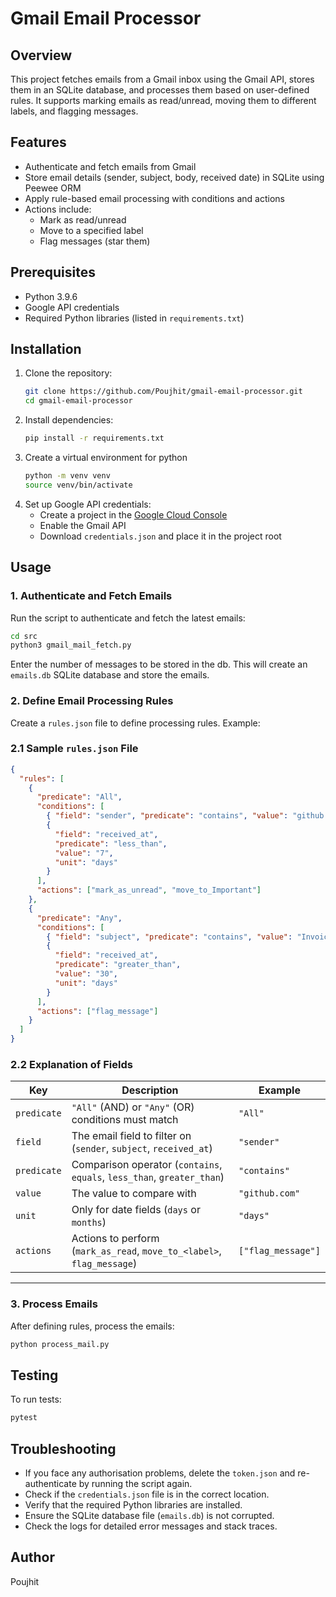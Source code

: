 # Gmail Email Processor

## Overview

This project fetches emails from a Gmail inbox using the Gmail API, stores them in an SQLite database, and processes them based on user-defined rules. It supports marking emails as read/unread, moving them to different labels, and flagging messages.

## Features

- Authenticate and fetch emails from Gmail
- Store email details (sender, subject, body, received date) in SQLite using Peewee ORM
- Apply rule-based email processing with conditions and actions
- Actions include:
  - Mark as read/unread
  - Move to a specified label
  - Flag messages (star them)

## Prerequisites

- Python 3.9.6
- Google API credentials
- Required Python libraries (listed in `requirements.txt`)

## Installation

1. Clone the repository:
   ```bash
   git clone https://github.com/Poujhit/gmail-email-processor.git
   cd gmail-email-processor
   ```
2. Install dependencies:
   ```bash
   pip install -r requirements.txt
   ```
3. Create a virtual environment for python
   ```bash
   python -m venv venv
   source venv/bin/activate
   ```
4. Set up Google API credentials:
   - Create a project in the [Google Cloud Console](https://console.cloud.google.com/)
   - Enable the Gmail API
   - Download `credentials.json` and place it in the project root

## Usage

### 1. Authenticate and Fetch Emails

Run the script to authenticate and fetch the latest emails:

```bash
cd src
python3 gmail_mail_fetch.py
```

Enter the number of messages to be stored in the db.
This will create an `emails.db` SQLite database and store the emails.

### 2. Define Email Processing Rules

Create a `rules.json` file to define processing rules. Example:

### **2.1 Sample `rules.json` File**

```json
{
  "rules": [
    {
      "predicate": "All",
      "conditions": [
        { "field": "sender", "predicate": "contains", "value": "github.com" },
        {
          "field": "received_at",
          "predicate": "less_than",
          "value": "7",
          "unit": "days"
        }
      ],
      "actions": ["mark_as_unread", "move_to_Important"]
    },
    {
      "predicate": "Any",
      "conditions": [
        { "field": "subject", "predicate": "contains", "value": "Invoice" },
        {
          "field": "received_at",
          "predicate": "greater_than",
          "value": "30",
          "unit": "days"
        }
      ],
      "actions": ["flag_message"]
    }
  ]
}
```

### **2.2 Explanation of Fields**

| Key         | Description                                                             | Example            |
| ----------- | ----------------------------------------------------------------------- | ------------------ |
| `predicate` | `"All"` (AND) or `"Any"` (OR) conditions must match                     | `"All"`            |
| `field`     | The email field to filter on (`sender`, `subject`, `received_at`)       | `"sender"`         |
| `predicate` | Comparison operator (`contains`, `equals`, `less_than`, `greater_than`) | `"contains"`       |
| `value`     | The value to compare with                                               | `"github.com"`     |
| `unit`      | Only for date fields (`days` or `months`)                               | `"days"`           |
| `actions`   | Actions to perform (`mark_as_read`, `move_to_<label>`, `flag_message`)  | `["flag_message"]` |

---

### 3. Process Emails

After defining rules, process the emails:

```bash
python process_mail.py
```

## Testing

To run tests:

```bash
pytest
```

## Troubleshooting

- If you face any authorisation problems, delete the `token.json` and re-authenticate by running the script again.
- Check if the `credentials.json` file is in the correct location.
- Verify that the required Python libraries are installed.
- Ensure the SQLite database file (`emails.db`) is not corrupted.
- Check the logs for detailed error messages and stack traces.

## Author

Poujhit
